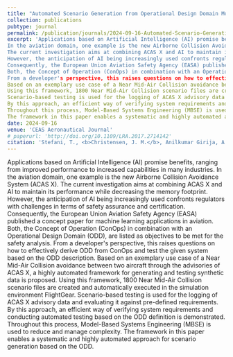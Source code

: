 ```yaml
---
title: "Automated Scenario Generation from Operational Design Domain Model for Testing AI-Based Systems in Aviation"
collection: publications
pubtype: journal
permalink: /publication/journals/2024-09-16-Automated-Scenario-Generation-from-Operational-Design-Domain-Model
excerpt: 'Applications based on Artificial Intelligence (AI) promise benefits, ranging from improved performance to increased capabilities in many industries.
In the aviation domain, one example is the new Airborne Collision Avoidance System (ACAS X).
The current investigation aims at combining ACAS X and AI to maintain its performance while decreasing the memory footprint.
However, the anticipation of AI being increasingly used confronts regulators with challenges in terms of safety assurance and certification.
Consequently, the European Union Aviation Safety Agency (EASA) published a concept paper for machine learning applications in aviation.
Both, the Concept of Operation (ConOps) in combination with an Operational Design Domain (ODD), are listed as objectives to be met for the safety analysis.
From a developer's perspective, this raises questions on how to effectively derive ODD from ConOps and test the given system based on the ODD description.
Based on an exemplary use case of a Near Mid-Air Collision avoidance between two aircraft through the advisories of ACAS X, a highly automated framework for generating and testing synthetic data is proposed.
Using this framework, 1800 Near Mid-Air Collision scenario files are created and automatically executed in the simulation environment FlightGear.
Scenario-based testing is used for the logging of ACAS X advisory data and evaluating it against pre-defined requirements.
By this approach, an efficient way of verifying system requirements and conducting automated testing based on the ODD definition is demonstrated.
Throughout this process, Model-Based Systems Engineering (MBSE) is used to reduce and manage complexity.
The framework in this paper enables a systematic and highly automated approach for scenario generation based on the ODD.'
date: 2024-09-16
venue: 'CEAS Aeronautical Journal'
# paperurl: 'http://doi.org/10.1109/LRA.2017.2714142'
citation: 'Stefani, T., <b>Christensen, J. M.</b>, Anilkumar Girija, A., Gupta, S., Durak, U., K&ouml;ster, F., Kr&uuml;ger, T. and Hallerbach, S. &quot;Automated Scenario Generation from Operational Design Domain Model for Testing AI-Based Systems in Aviation&quot;, in <i>CEAS Aeronautical Journal</i>, Sep. 2024.'
---
```

Applications based on Artificial Intelligence (AI) promise benefits, ranging from improved performance to increased capabilities in many industries.
In the aviation domain, one example is the new Airborne Collision Avoidance System (ACAS X).
The current investigation aims at combining ACAS X and AI to maintain its performance while decreasing the memory footprint.
However, the anticipation of AI being increasingly used confronts regulators with challenges in terms of safety assurance and certification.
Consequently, the European Union Aviation Safety Agency (EASA) published a concept paper for machine learning applications in aviation.
Both, the Concept of Operation (ConOps) in combination with an Operational Design Domain (ODD), are listed as objectives to be met for the safety analysis.
From a developer's perspective, this raises questions on how to effectively derive ODD from ConOps and test the given system based on the ODD description.
Based on an exemplary use case of a Near Mid-Air Collision avoidance between two aircraft through the advisories of ACAS X, a highly automated framework for generating and testing synthetic data is proposed.
Using this framework, 1800 Near Mid-Air Collision scenario files are created and automatically executed in the simulation environment FlightGear.
Scenario-based testing is used for the logging of ACAS X advisory data and evaluating it against pre-defined requirements.
By this approach, an efficient way of verifying system requirements and conducting automated testing based on the ODD definition is demonstrated.
Throughout this process, Model-Based Systems Engineering (MBSE) is used to reduce and manage complexity.
The framework in this paper enables a systematic and highly automated approach for scenario generation based on the ODD.
